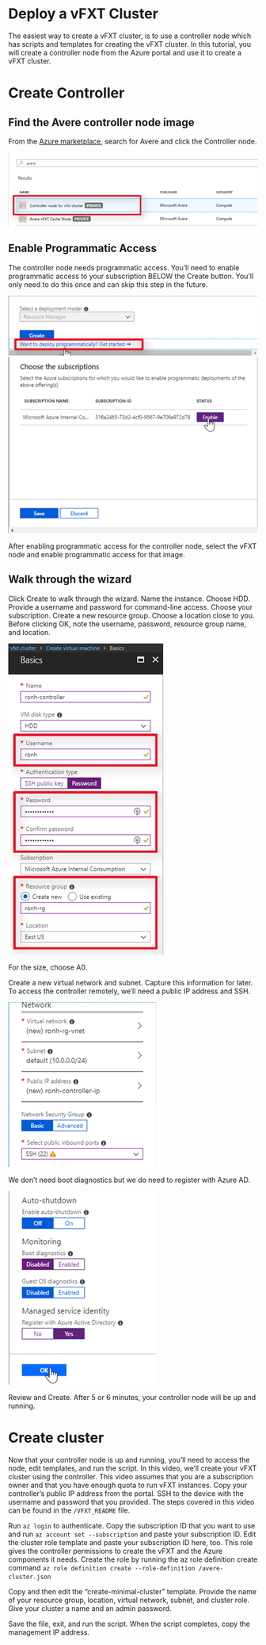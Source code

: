 # Deploy a vFXT Cluster
The easiest way to create a vFXT cluster, is to use a controller node which has scripts and templates for creating the vFXT cluster. In this tutorial, you will create a controller node from the Azure portal and use it to create a vFXT cluster.

# Create Controller

## Find the Avere controller node image
From the [Azure marketplace](https://ms.portal.azure.com/#blade/Microsoft_Azure_Marketplace/GalleryFeaturedMenuItemBlade/selectedMenuItemId/home), search for Avere and click the Controller node.  

<img src="images/1selectcontroller.png">

## Enable Programmatic Access
The controller node needs programmatic access. You’ll need to enable programmatic access to your subscription BELOW the Create button. You’ll only need to do this once and can skip this step in the future. 

<img src="images/2 - programmatic access link b.png">

<img src="images/3 - enable programmatic access b.png">

After enabling programmatic access for the controller node, select the vFXT node and enable programmatic access for that image.

## Walk through the wizard
Click Create to walk through the wizard.
Name the instance.
Choose HDD.
Provide a username and password for command-line access. 
Choose your subscription.
Create a new resource group.
Choose a location close to you.
Before clicking OK, note the username, password, resource group name, and location.

<img src="images/4 - capture page 1 b.png">

For the size, choose A0.

Create a new virtual network and subnet. Capture this information for later.
To access the controller remotely, we’ll need a public IP address and SSH.

<img src="images/5 - vnet info b.png">

We don’t need boot diagnostics but we do need to register with Azure AD.

<img src="images/6 - boot and MSI b.png">

Review and Create. After 5 or 6 minutes, your controller node will be up and running.

# Create cluster
Now that your controller node is up and running, you’ll need to access the node, edit templates, and run the script. In this video, we’ll create your vFXT cluster using the controller.
This video assumes that you are a subscription owner and that you have enough quota to run vFXT instances.
Copy your controller’s public IP address from the portal. SSH to the device with the username and password that you provided.
The steps covered in this video can be found in the ```/VFXT_README``` file.

Run ```az login``` to authenticate.
Copy the subscription ID that you want to use and run ```az account set --subscription``` and paste your subscription ID.
Edit the cluster role template and paste your subscription ID here, too. This role gives the controller permissions to create the vFXT and the Azure components it needs.
Create the role by running the az role definition create command 
```az role definition create --role-definition /avere-cluster.json```

Copy and then edit the “create-minimal-cluster” template. 
Provide the name of your resource group, location, virtual network, subnet, and cluster role. Give your cluster a name and an admin password.

Save the file, exit, and run the script. When the script completes, copy the management IP address.